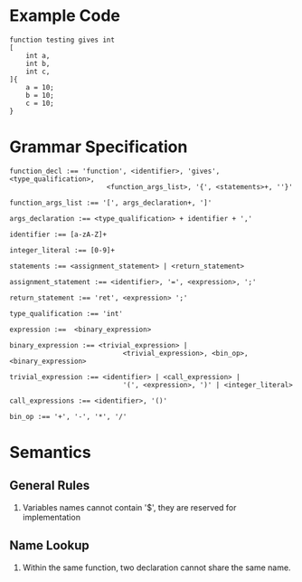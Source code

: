 # Example Code 
```
function testing gives int 
[
    int a,
    int b,
    int c,
]{
    a = 10;
    b = 10;
    c = 10;
}
```

# Grammar Specification

```
function_decl :== 'function', <identifier>, 'gives', <type_qualification>, 
                        <function_args_list>, '{', <statements>+, ''}'

function_args_list :== '[', args_declaration+, ']'

args_declaration :== <type_qualification> + identifier + ','

identifier :== [a-zA-Z]+

integer_literal :== [0-9]+

statements :== <assignment_statement> | <return_statement>

assignment_statement :== <identifier>, '=', <expression>, ';'

return_statement :== 'ret', <expression> ';'

type_qualification :== 'int'

expression :==  <binary_expression>

binary_expression :== <trivial_expression> | 
                            <trivial_expression>, <bin_op>, <binary_expression>

trivial_expression :== <identifier> | <call_expression> |
                            '(', <expression>, ')' | <integer_literal>

call_expressions :== <identifier>, '()'

bin_op :== '+', '-', '*', '/'
```

# Semantics

## General Rules 

1. Variables names cannot contain '$', they are reserved for implementation

## Name Lookup

1. Within the same function, two declaration cannot share the same name. 
